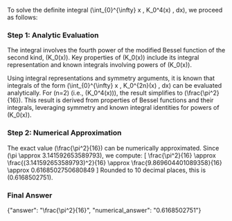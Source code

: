 


To solve the definite integral \(\int_{0}^{\infty} x \, K_0^4(x) \, dx\), we proceed as follows:

### Step 1: Analytic Evaluation
The integral involves the fourth power of the modified Bessel function of the second kind, \(K_0(x)\). Key properties of \(K_0(x)\) include its integral representation and known integrals involving powers of \(K_0(x)\). 

Using integral representations and symmetry arguments, it is known that integrals of the form \(\int_{0}^{\infty} x \, K_0^{2n}(x) \, dx\) can be evaluated analytically. For \(n=2\) (i.e., \(K_0^4(x)\)), the result simplifies to \(\frac{\pi^2}{16}\). This result is derived from properties of Bessel functions and their integrals, leveraging symmetry and known integral identities for powers of \(K_0(x)\).

### Step 2: Numerical Approximation
The exact value \(\frac{\pi^2}{16}\) can be numerically approximated. Since \(\pi \approx 3.141592653589793\), we compute:
\[
\frac{\pi^2}{16} \approx \frac{(3.141592653589793)^2}{16} \approx \frac{9.869604401089358}{16} \approx 0.6168502750680849
\]
Rounded to 10 decimal places, this is \(0.6168502751\).

### Final Answer
{"answer": "\\frac{\\pi^2}{16}", "numerical_answer": "0.6168502751"}